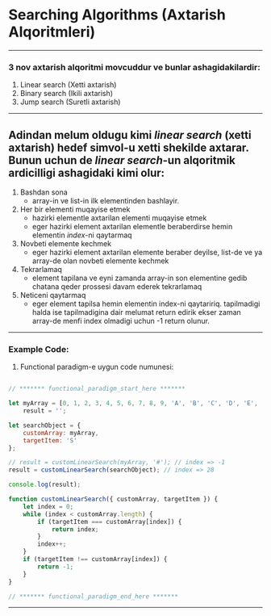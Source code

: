 # **Searching Algorithms (Axtarish Alqoritmleri)**
---
### 3 nov axtarish alqoritmi movcuddur ve bunlar ashagidakilardir:
1. Linear search (Xetti axtarish)
2. Binary search (Ikili axtarish)
3. Jump search (Suretli axtarish)
---
## Adindan melum oldugu kimi *linear search* (xetti axtarish) hedef simvol-u xetti shekilde axtarar. Bunun uchun de *linear search*-un alqoritmik ardicilligi ashagidaki kimi olur:

1. Bashdan sona
   * array-in ve list-in ilk elementinden bashlayir.
2. Her bir elementi muqayise etmek
   * hazirki elementle axtarilan elementi muqayise etmek
   * eger hazirki element axtarilan elementle beraberdirse hemin elementin *index*-ni qaytarmaq
3. Novbeti elemente kechmek
   * eger hazirki element axtarilan elemente beraber deyilse, list-de ve ya array-de olan novbeti elemente kechmek
4. Tekrarlamaq
   * element tapilana ve eyni zamanda array-in son elementine gedib chatana qeder prossesi davam ederek tekrarlamaq
5. Neticeni qaytarmaq
   * eger element tapilsa hemin elementin index-ni qaytaririq. tapilmadigi halda ise tapilmadigina dair melumat return edirik ekser zaman array-de menfi index olmadigi uchun -1 return olunur.
---
### Example Code:
1. Functional paradigm-e uygun code numunesi:
```javascript

// ******* functional_paradigm_start_here *******

let myArray = [0, 1, 2, 3, 4, 5, 6, 7, 8, 9, 'A', 'B', 'C', 'D', 'E', 'F', 'G', 'H', 'I', 'J', 'K', 'L', 'M', 'N', 'O', 'P', 'Q', 'R', 'S', 'T', 'U', 'V', 'W', 'X', 'Y', 'Z'],
    result = '';

let searchObject = {
    customArray: myArray,
    targetItem: 'S'
};

// result = customLinearSearch(myArray, '#'); // index => -1
result = customLinearSearch(searchObject); // index => 28

console.log(result);

function customLinearSearch({ customArray, targetItem }) {
    let index = 0;
    while (index < customArray.length) {
        if (targetItem === customArray[index]) {
            return index;
        }
        index++;
    }
    if (targetItem !== customArray[index]) {
        return -1;
    }
}

// ******* functional_paradigm_end_here *******
```
---